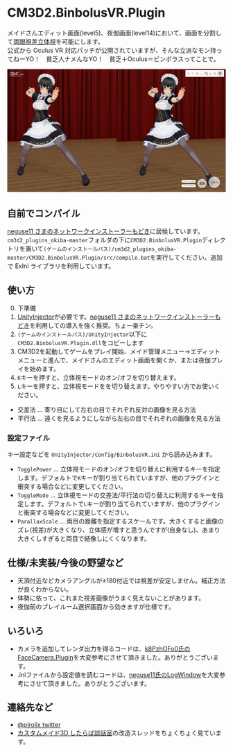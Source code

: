 # CM3D2.BinbolusVR.Plugin
メイドさんエディット画面(level5)、夜伽画面(level14)において、画面を分割して[両眼視差立体視](https://ja.wikipedia.org/wiki/%E7%AB%8B%E4%BD%93%E8%A6%96)を可能にします。  
公式から Oculus VR 対応パッチが公開されていますが、そんな立派なモン持ってねーYO！　貧乏人ナメんなYO！　貧乏＋Oculus＝ビンボラスってことで。

![交差法の画像サンプル](https://raw.githubusercontent.com/pirolix/CM3D2.BinbolusVR.Plugin/master/sample_cross1.png) 

## 自前でコンパイル
[neguse11 さまのネットワークインストーラーもどき](https://github.com/neguse11/cm3d2_plugins_okiba)に居候しています。
`cm3d2_plugins_okiba-master`フォルダの下に`CM3D2.BinbolusVR.Plugin`ディレクトリを置いて`(ゲームのインストールパス)/cm3d2_plugins_okiba-master/CM3D2.BinbolusVR.Plugin/src/compile.bat`を実行してください。追加で ExIni ライブラリを利用しています。

## 使い方
0. 下準備
  0. [UnityInjector](http://www.hongfire.com/forum/showthread.php/444567-UnityInjector-Plugin-Powered-Unity-Code-Injector)が必要です。[neguse11 さまのネットワークインストーラーもどき](https://github.com/neguse11/cm3d2_plugins_okiba)を利用しての導入を強く推奨。ちょー楽チン。
  1. `(ゲームのインストールパス)/UnityInjector`以下に`CM3D2.BinbolusVR.Plugin.dll`をコピーします
1. CM3D2を起動してゲームをプレイ開始、メイド管理メニュー→エディットメニューと進んで、メイドさんのエディット画面を開くか、または夜伽プレイを始めます。
2. `K`キーを押すと、立体視モードのオン/オフを切り替えます。
3. `L`キーを押すと、立体視モードをを切り替えます。やりやすい方でお使いください。
  * 交差法 … 寄り目にして左右の目でそれぞれ反対の画像を見る方法
  * 平行法 … 遠くを見るようにしながら左右の目でそれぞれの画像を見る方法

### 設定ファイル
キー設定などを `UnityInjector/Config/BinbolusVR.ini` から読み込みます。 

* `TogglePower` … 立体視モードのオン/オフを切り替えに利用するキーを指定します。デフォルトで`K`キーが割り当てられていますが、他のプラグインと衝突する場合などに変更してください。
* `ToggleMode` … 立体視モードの交差法/平行法の切り替えに利用するキーを指定します。デフォルトで`L`キーが割り当てられていますが、他のプラグインと衝突する場合などに変更してください。
* `ParallaxScale` … 両目の距離を指定するスケールです。大きくすると画像のズレ(視差)が大きくなり、立体感が増すと思うんですが(自身なし)、あまり大きくしすぎると両目で結像しにくくなります。

## 仕様/未実装/今後の野望など
* 天頂付近などカメラアングルが±180付近では視差が安定しません。補正方法が良くわからない。
* 体勢に依って、これまた視差画像がうまく見えないことがあります。
* 夜伽前のプレイルーム選択画面から効きますが仕様です。

## いろいろ
* カメラを追加してレンダ出力を得るコードは、[k8PzhOFo0氏のFaceCamera.Plugin](https://github.com/k8PzhOFo0/CM3D2FaceCamera)を大変参考にさせて頂きました。ありがとうございます。
* .iniファイルから設定値を読むコードは、[neguse11氏のLogWindow](https://github.com/neguse11/cm3d2_plugins_okiba/tree/develop/LogWindow)を大変参考にさせて頂きました。ありがとうございます。

## 連絡先など
*  [@pirolix twitter](https://twitter.com/pirolix)
*  [カスタムメイド3D したらば談話室](http://jbbs.shitaraba.net/game/55179/)の改造スレッドをちょくちょく見ています。
